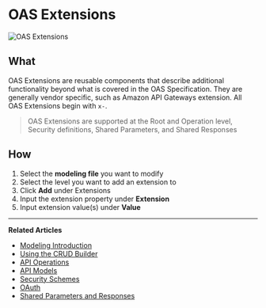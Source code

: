# OAS Extensions 

![OAS Extensions](https://github.com/stoplightio/docs/blob/develop/assets/imagesv2/extensions.png?raw=true)

## What 

OAS Extensions are reusable components that describe additional functionality beyond what is covered in the OAS Specification. They are generally vendor specific, such as Amazon API Gateways extension. All OAS Extensions begin with ```x-```.

> OAS Extensions are supported at the Root and Operation level, Security definitions, Shared Parameters, and Shared Responses 

## How 
1. Select the **modeling file** you want to modify 
2. Select the level you want to add an extension to 
3. Click **Add** under Extensions
4. Input the extension property under **Extension**
5. Input extension value(s) under **Value** 

---
**Related Articles**
- [Modeling Introduction](/modeling/introduction)
- [Using the CRUD Builder](/modeling/modeling-with-openapi/using-the-crud-builder)
- [API Operations](/modeling/modeling-with-openapi/api-operations)
- [API Models](/modeling/modeling-with-openapi/api-models)
- [Security Schemes](/modeling/modeling-with-openapi/security-schemes)
- [OAuth](/modeling/modeling-with-openapi/oauth)
- [Shared Parameters and Responses](/modeling/modeling-with-openapi/shared-parameters-and-responses)
